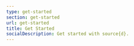 ```yaml
---
type: get-started
section: get-started
url: get-started
title: Get Started
socialDescription: Get started with source{d}.
---
```

